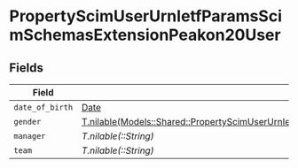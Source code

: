 # PropertyScimUserUrnIetfParamsScimSchemasExtensionPeakon20User


## Fields

| Field                                                                                                                                                                                        | Type                                                                                                                                                                                         | Required                                                                                                                                                                                     | Description                                                                                                                                                                                  |
| -------------------------------------------------------------------------------------------------------------------------------------------------------------------------------------------- | -------------------------------------------------------------------------------------------------------------------------------------------------------------------------------------------- | -------------------------------------------------------------------------------------------------------------------------------------------------------------------------------------------- | -------------------------------------------------------------------------------------------------------------------------------------------------------------------------------------------- |
| `date_of_birth`                                                                                                                                                                              | [Date](https://ruby-doc.org/stdlib-2.6.1/libdoc/date/rdoc/Date.html)                                                                                                                         | :heavy_minus_sign:                                                                                                                                                                           | N/A                                                                                                                                                                                          |
| `gender`                                                                                                                                                                                     | [T.nilable(Models::Shared::PropertyScimUserUrnIetfParamsScimSchemasExtensionPeakon20UserGender)](../../models/shared/propertyscimuserurnietfparamsscimschemasextensionpeakon20usergender.md) | :heavy_minus_sign:                                                                                                                                                                           | N/A                                                                                                                                                                                          |
| `manager`                                                                                                                                                                                    | *T.nilable(::String)*                                                                                                                                                                        | :heavy_minus_sign:                                                                                                                                                                           | N/A                                                                                                                                                                                          |
| `team`                                                                                                                                                                                       | *T.nilable(::String)*                                                                                                                                                                        | :heavy_minus_sign:                                                                                                                                                                           | N/A                                                                                                                                                                                          |